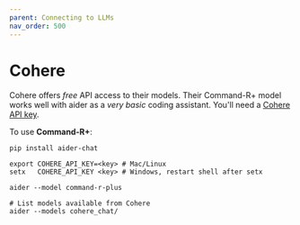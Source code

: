 ```yaml
---
parent: Connecting to LLMs
nav_order: 500
---
```


# Cohere

Cohere offers *free* API access to their models.
Their Command-R+ model works well with aider
as a *very basic* coding assistant.
You'll need a [Cohere API key](https://dashboard.cohere.com/welcome/login).

To use **Command-R+**:

```
pip install aider-chat

export COHERE_API_KEY=<key> # Mac/Linux
setx   COHERE_API_KEY <key> # Windows, restart shell after setx

aider --model command-r-plus

# List models available from Cohere
aider --models cohere_chat/
```
